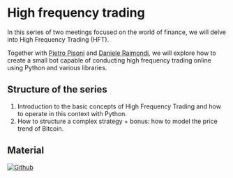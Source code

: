 # High frequency trading

In this series of two meetings focused on the world of finance, we will delve into High Frequency Trading (HFT).

Together with [Pietro Pisoni](https://www.linkedin.com/in/pietro-pisoni-79567b14b/) and [Daniele Raimondi](https://www.linkedin.com/in/danieleraimondi92/), we will explore how to create a small bot capable of conducting high frequency trading online using Python and various libraries.

## Structure of the series

1. Introduction to the basic concepts of High Frequency Trading and how to operate in this context with Python.
2. How to structure a complex strategy + bonus: how to model the price trend of Bitcoin.

## Material

[![Github](https://img.shields.io/badge/GitHub-181717.svg?style=for-the-badge&logo=GitHub&logoColor=white)](https://github.com/PythonBiellaGroup/MaterialeSerate/tree/master/High%20Frequency%20Trading)